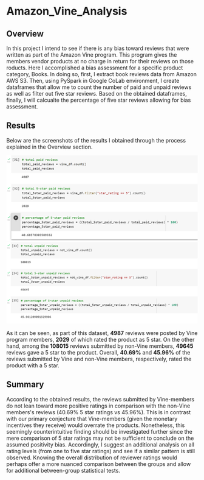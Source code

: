 # Amazon_Vine_Analysis

## Overview

In this project I intend to see if there is any bias toward reviews that were written as part of the Amazon Vine program. This program gives the members vendor products at no charge in return for their reviews on those roducts. Here I accomplished a bias assessment for a specific product category, Books. In doing so, first, I extract book reviews data from Amazon AWS S3. Then, using PySpark in Google CoLab environment, I create dataframes that allow me to count the number of paid and unpaid reviews as well as filter out five star reviews. Based on the obtained dataframes, finally, I will calcualte the percentage of five star reviews allowing for bias assessment.

## Results

Below are the screenshots of the results I obtained through the process explained in the Overview section.

![This is an image](/Paid_Reviews.png) ![This is an image](/Unpaid_Reviews.png) 

As it can be seen, as part of this dataset, **4987** reviews were posted by Vine program members, **2029** of which rated the product as 5 star. On the other hand, among the **108015** reviews submitted by non-Vine members, **49645** reviews gave a 5 star to the product. Overall, **40.69%** and **45.96%** of the reviews submitted by Vine and non-Vine members, respectively, rated the product with a 5 star.

## Summary

According to the obtained results, the reviews submitted by Vine-members do not lean toward more positive ratings in comparison with the non-Vine members's reviews (40.69% 5 star ratings vs 45.96%). This is in contrast with our primary conjecture that Vine-members (given the monetary incentives they receive) would overrate the products. Nonetheless, this seemingly counterintuitive finding should be investigated further since the mere comparison of 5 star ratings may not be sufficient to conclude on the assumed positivity bias. Accordingly, I suggest an additional analysis on all rating levels (from one to five star ratings) and see if a similar pattern is still observed. Knowing the overall distribution of reviewer ratings would perhaps offer a more nuanced comparison between the groups and allow for additional between-group statistical tests.
